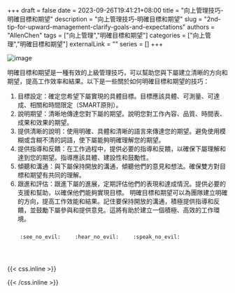 +++ 
draft = false
date = 2023-09-26T19:41:21+08:00
title = "向上管理技巧-明確目標和期望"
description = "向上管理技巧-明確目標和期望"
slug = "2nd-tip-for-upward-management-clarify-goals-and-expectations"
authors = "AllenChen"
tags = ["向上管理","明確目標和期望"]
categories = ["向上管理","明確目標和期望"]
externalLink = ""
series = []
+++

![image](/images/post/A-rabbit-with-big-blue-eyes-talking-a-superior-boss-and-clarifing-goals-and-expectations-with-Van-Gogh-style.jpeg)

明確目標和期望是一種有效的上級管理技巧，可以幫助您與下屬建立清晰的方向和期望，提高工作效率和結果。以下是一些關於如何明確目標和期望的技巧：

1. 目標設定：確定您希望下屬實現的具體目標。目標應該具體、可測量、可達成、相關和時間限定（SMART原則）。
2. 說明期望：清晰地傳達您對下屬的期望。說明您對工作內容、品質、時間表、成果和效果的期望。
3. 提供清晰的說明：使用明確、具體和清晰的語言來傳達您的期望。避免使用模糊或含糊不清的詞語，使下屬能夠明確理解您的期望。
4. 提供指導和反饋：在工作過程中，提供必要的指導和反饋，以確保下屬理解和達到您的期望。指導應該具體、建設性和鼓勵性。
5. 傾聽和溝通：與下屬保持開放的溝通，傾聽他們的意見和想法。確保雙方對目標和期望有共同的理解。
6. 跟進和評估：跟進下屬的進展，定期評估他們的表現和達成情況。提供必要的支援和幫助，以確保他們能夠實現目標。
明確目標和期望可以為團隊建立明確的方向，提高工作效能和結果。記住要保持開放的溝通，積極提供指導和反饋，並鼓勵下屬參與和提供意見。這將有助於建立一個積極、高效的工作環境。

<p><span class="nowrap"><span class="emojify">🙈</span> <code>:see_no_evil:</code></span>  <span class="nowrap"><span class="emojify">🙉</span> <code>:hear_no_evil:</code></span>  <span class="nowrap"><span class="emojify">🙊</span> <code>:speak_no_evil:</code></span></p>
<br>
    

{{< css.inline >}}
<style>
.emojify {
	font-family: Apple Color Emoji, Segoe UI Emoji, NotoColorEmoji, Segoe UI Symbol, Android Emoji, EmojiSymbols;
	font-size: 2rem;
	vertical-align: middle;
}
@media screen and (max-width:650px) {
  .nowrap {
    display: block;
    margin: 25px 0;
  }
}
</style>
{{< /css.inline >}}
